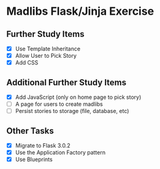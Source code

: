 # Madlibs Flask/Jinja Exercise

## Further Study Items

- [x] Use Template Inheritance
- [x] Allow User to Pick Story
- [x] Add CSS

## Additional Further Study Items

- [x] Add JavaScript (only on home page to pick story)
- [ ] A page for users to create madlibs
- [ ] Persist stories to storage (file, database, etc)

## Other Tasks

- [x] Migrate to Flask 3.0.2
- [x] Use the Application Factory pattern
- [x] Use Blueprints